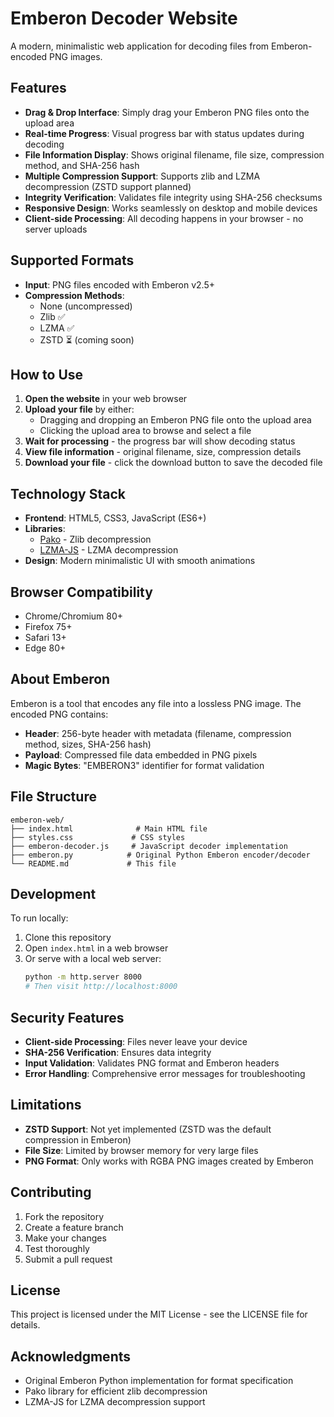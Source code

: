 # Emberon Decoder Website

A modern, minimalistic web application for decoding files from Emberon-encoded PNG images.

## Features

- **Drag & Drop Interface**: Simply drag your Emberon PNG files onto the upload area
- **Real-time Progress**: Visual progress bar with status updates during decoding
- **File Information Display**: Shows original filename, file size, compression method, and SHA-256 hash
- **Multiple Compression Support**: Supports zlib and LZMA decompression (ZSTD support planned)
- **Integrity Verification**: Validates file integrity using SHA-256 checksums
- **Responsive Design**: Works seamlessly on desktop and mobile devices
- **Client-side Processing**: All decoding happens in your browser - no server uploads

## Supported Formats

- **Input**: PNG files encoded with Emberon v2.5+
- **Compression Methods**: 
  - None (uncompressed)
  - Zlib ✅
  - LZMA ✅
  - ZSTD ⏳ (coming soon)

## How to Use

1. **Open the website** in your web browser
2. **Upload your file** by either:
   - Dragging and dropping an Emberon PNG file onto the upload area
   - Clicking the upload area to browse and select a file
3. **Wait for processing** - the progress bar will show decoding status
4. **View file information** - original filename, size, compression details
5. **Download your file** - click the download button to save the decoded file

## Technology Stack

- **Frontend**: HTML5, CSS3, JavaScript (ES6+)
- **Libraries**: 
  - [Pako](https://github.com/nodeca/pako) - Zlib decompression
  - [LZMA-JS](https://github.com/LZMA-JS/LZMA-JS) - LZMA decompression
- **Design**: Modern minimalistic UI with smooth animations

## Browser Compatibility

- Chrome/Chromium 80+
- Firefox 75+
- Safari 13+
- Edge 80+

## About Emberon

Emberon is a tool that encodes any file into a lossless PNG image. The encoded PNG contains:

- **Header**: 256-byte header with metadata (filename, compression method, sizes, SHA-256 hash)
- **Payload**: Compressed file data embedded in PNG pixels
- **Magic Bytes**: "EMBERON3" identifier for format validation

## File Structure

```
emberon-web/
├── index.html              # Main HTML file
├── styles.css             # CSS styles
├── emberon-decoder.js     # JavaScript decoder implementation
├── emberon.py            # Original Python Emberon encoder/decoder
└── README.md             # This file
```

## Development

To run locally:

1. Clone this repository
2. Open `index.html` in a web browser
3. Or serve with a local web server:
   ```bash
   python -m http.server 8000
   # Then visit http://localhost:8000
   ```

## Security Features

- **Client-side Processing**: Files never leave your device
- **SHA-256 Verification**: Ensures data integrity
- **Input Validation**: Validates PNG format and Emberon headers
- **Error Handling**: Comprehensive error messages for troubleshooting

## Limitations

- **ZSTD Support**: Not yet implemented (ZSTD was the default compression in Emberon)
- **File Size**: Limited by browser memory for very large files
- **PNG Format**: Only works with RGBA PNG images created by Emberon

## Contributing

1. Fork the repository
2. Create a feature branch
3. Make your changes
4. Test thoroughly
5. Submit a pull request

## License

This project is licensed under the MIT License - see the LICENSE file for details.

## Acknowledgments

- Original Emberon Python implementation for format specification
- Pako library for efficient zlib decompression
- LZMA-JS for LZMA decompression support
